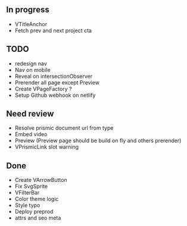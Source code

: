 ## In progress
- VTitleAnchor
- Fetch prev and next project cta

## TODO
- redesign nav
- Nav on mobile
- Reveal on intersectionObserver 
- Prerender all page except Preview
- Create VPageFactory ? 
- Setup Github webhook on netlify

## Need review
- Resolve prismic document url from type
- Embed video
- Preview (Preview page should be build on fly and others prerender)
- VPrismicLink slot warning

## Done
- Create VArrowButton
- Fix SvgSprite
- VFilterBar
- Color theme logic
- Style typo
- Deploy preprod
- attrs and seo meta 
